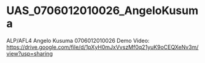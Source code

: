 # UAS_0706012010026_AngeloKusuma
 ALP/AFL4 Angelo Kusuma 0706012010026
 Demo Video: https://drive.google.com/file/d/1pXyH0mJxVvszMf0q21yuK9oCEQXeNv3m/view?usp=sharing

